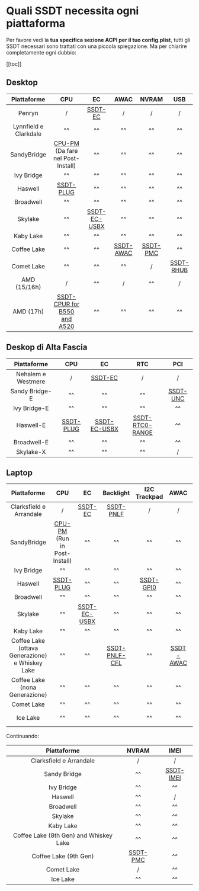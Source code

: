 # Quali SSDT necessita ogni piattaforma

Per favore vedi la **tua specifica sezione ACPI per il tuo config.plist**, tutti gli SSDT necessari sono trattati con una piccola spiegazione. Ma per chiarire completamente ogni dubbio:

[[toc]]

## Desktop

| Piattaforme | **CPU** | **EC** | **AWAC** | **NVRAM** | **USB** |
| :-------: | :-----: | :----: | :------: | :-------: | :-----: |
| Penryn | / | [SSDT-EC](./Universal/ec/) | / | / | / |
| Lynnfield e Clarkdale | ^^ | ^^ | ^^ | ^^ | ^^ |
| SandyBridge | [CPU-PM](https://dortania.github.io/OpenCore-Post-Install/universal/pm.html#sandy-and-ivy-bridge-power-management) (Da fare nel Post-Install) | ^^ | ^^ | ^^ | ^^ |
| Ivy Bridge | ^^ | ^^ | ^^ | ^^ | ^^ |
| Haswell | [SSDT-PLUG](./Universal/plug/) | ^^ | ^^ | ^^ | ^^ |
| Broadwell | ^^ | ^^ | ^^ | ^^ | ^^ |
| Skylake | ^^ | [SSDT-EC-USBX](./Universal/ec/) | ^^ | ^^ | ^^ |
| Kaby Lake | ^^ | ^^ | ^^ | ^^ | ^^ |
| Coffee Lake | ^^ | ^^ | [SSDT-AWAC](./Universal/awac/) | [SSDT-PMC](./Universal/nvram/) | ^^ |
| Comet Lake | ^^ | ^^ | ^^ | / | [SSDT-RHUB](./Universal/rhub/) |
| AMD (15/16h) | / | ^^ | / | ^^ | / |
| AMD (17h) | [SSDT-CPUR for B550 and A520](https://github.com/dortania/Getting-Started-With-ACPI/blob/master/extra-files/compiled/SSDT-CPUR.aml) | ^^ | ^^ | ^^ | ^^ |

## Deskop di Alta Fascia

| Piattaforme | **CPU** | **EC** | **RTC** | **PCI** |
| :-------: | :-----: | :----: | :-----: | :-----: |
| Nehalem e Westmere | / | [SSDT-EC](./Universal/ec/) | / | / |
| Sandy Bridge-E | ^^ | ^^ | ^^ | [SSDT-UNC](./Universal/unc0/) |
| Ivy Bridge-E | ^^ | ^^ | ^^ | ^^ |
| Haswell-E | [SSDT-PLUG](./Universal/plug/) | [SSDT-EC-USBX](./Universal/ec/) | [SSDT-RTC0-RANGE](./Universal/awac/) | ^^ |
| Broadwell-E | ^^ | ^^ | ^^ | ^^ |
| Skylake-X | ^^ | ^^ | ^^ | / |

## Laptop

| Piattaforme | **CPU** | **EC** | **Backlight** | **I2C Trackpad** | **AWAC** | **USB** | **IRQ** |
| :-------: | :-----: | :----: | :-----------: | :--------------: | :------: | :-----: | :-----: |
| Clarksfield e Arrandale | / | [SSDT-EC](./Universal/ec/) | [SSDT-PNLF](./Laptops/backlight/) | / | / | / | [IRQ SSDT](./Universal/irq/) |
| SandyBridge | [CPU-PM](https://dortania.github.io/OpenCore-Post-Install/universal/pm.html#sandy-and-ivy-bridge-power-management) (Run in Post-Install) | ^^ | ^^ | ^^ | ^^ | ^^ | ^^ |
| Ivy Bridge | ^^ | ^^ | ^^ | ^^ | ^^ | ^^ | ^^ |
| Haswell | [SSDT-PLUG](./Universal/plug/) | ^^ | ^^ | [SSDT-GPI0](./Laptops/trackpad/) | ^^ | ^^ | ^^ |
| Broadwell | ^^ | ^^ | ^^ | ^^ | ^^ | ^^ | ^^ |
| Skylake | ^^ | [SSDT-EC-USBX](./Universal/ec/) | ^^ | ^^ | ^^ | ^^ | / |
| Kaby Lake | ^^ | ^^ | ^^ | ^^ | ^^ | ^^ | ^^ |
| Coffee Lake (ottava Generazione) e Whiskey Lake | ^^ | ^^ | [SSDT-PNLF-CFL](./Laptops/backlight/) | ^^ | [SSDT-AWAC](./Universal/awac/) | ^^ | ^^ |
| Coffee Lake (nona Generazione) | ^^ | ^^ | ^^ | ^^ | ^^ | ^^ | ^^ |
| Comet Lake | ^^ | ^^ | ^^ | ^^ | ^^ | ^^ | ^^ |
| Ice Lake | ^^ | ^^ | ^^ | ^^ | ^^ | [SSDT-RHUB](./Universal/rhub/) | ^^ |

Continuando:

| Piattaforme | **NVRAM** | **IMEI** |
| :-------: | :-------: | :------: |
| Clarksfield e Arrandale | / | / |
| Sandy Bridge | ^^| [SSDT-IMEI](./Universal/imei/) |
| Ivy Bridge | ^^ | ^^ |
| Haswell | ^^ | / |
| Broadwell | ^^ | ^^ |
| Skylake | ^^ | ^^ |
| Kaby Lake | ^^ | ^^ |
| Coffee Lake (8th Gen) and Whiskey Lake | ^^ | ^^ |
| Coffee Lake (9th Gen) | [SSDT-PMC](./Universal/nvram/) | ^^ |
| Comet Lake | / | ^^ |
| Ice Lake | ^^ | ^^ |
